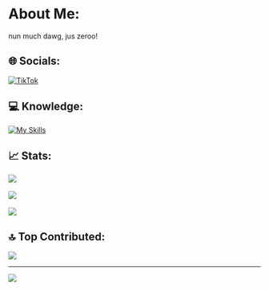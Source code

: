 
# About Me:
nun much dawg, jus zeroo!

## 🌐 Socials:
[![TikTok](https://img.shields.io/badge/TikTok-%23000000.svg?logo=TikTok&logoColor=white)](https://tiktok.com/@zeroobytes)  

## 💻 Knowledge:
[![My Skills](https://skillicons.dev/icons?i=go,rust,zig,c,cs,cpp,java,nodejs,js,nextjs,html,css,tailwind,py,pytorch,v,lua,bash,docker,robloxstudio,arduino,git,linux,arch&perline=9)](https://skillicons.dev)

## 📈 Stats:
![](https://github-readme-stats.vercel.app/api?username=zerootoad&theme=dark&hide_border=true&include_all_commits=true&count_private=true)<br/>  
![](https://github-readme-streak-stats.herokuapp.com/?user=zerootoad&theme=dark&hide_border=true)<br/>  
![](https://github-readme-stats.vercel.app/api/top-langs/?username=zerootoad&theme=dark&hide_border=true&include_all_commits=true&count_private=true&layout=compact)  

## 🔝 Top Contributed:
![](https://github-contributor-stats.vercel.app/api?username=zerootoad&limit=5&theme=dark&combine_all_yearly_contributions=true)  

---
[![](https://visitcount.itsvg.in/api?id=zerootoad&icon=0&color=0)](https://visitcount.itsvg.in)  

